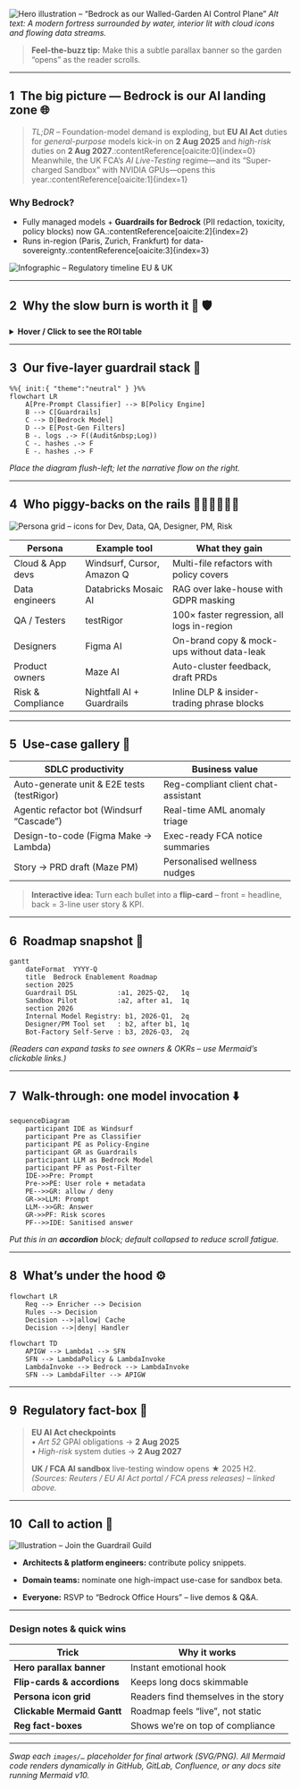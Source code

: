
<!-- ─────────────────────────────────────────────────────────────── -->
<!--  H E R O  S E C T I O N                                        -->
<!-- ─────────────────────────────────────────────────────────────── -->

![Hero illustration – “Bedrock as our Walled-Garden AI Control Plane”](images/hero-walled-garden.png)
*Alt text: A modern fortress surrounded by water, interior lit with cloud icons and flowing data streams.*

> **Feel-the-buzz tip:** Make this a subtle parallax banner so the garden “opens” as the reader scrolls.

---

## 1 The big picture — Bedrock is our AI landing zone   🌐

> *TL;DR –* Foundation-model demand is exploding, but **EU AI Act** duties for *general-purpose* models kick-in on **2 Aug 2025** and *high-risk* duties on **2 Aug 2027**.:contentReference[oaicite:0]{index=0}  
> Meanwhile, the UK FCA’s *AI Live-Testing* regime—and its “Super-charged Sandbox” with NVIDIA GPUs—opens this year.:contentReference[oaicite:1]{index=1}

### Why Bedrock?

* Fully managed models + **Guardrails for Bedrock** (PII redaction, toxicity, policy blocks) now GA.:contentReference[oaicite:2]{index=2}  
* Runs in-region (Paris, Zurich, Frankfurt) for data-sovereignty.:contentReference[oaicite:3]{index=3}

<!--  📸  Insert a small “Reg-landscape” infographic here  -->
![Infographic – Regulatory timeline EU & UK](images/reg-timeline.png)

---

## 2 Why the slow burn is worth it  🚀 🛡️  

<details>
<summary><strong>Hover / Click to see the ROI table</strong></summary>

| Up-front (2024-Q2 → 2025-Q3) | Long-term dividend |
| --- | --- |
| Map high-risk AI-Act use-cases | **Reg-by-design** – every downstream app inherits controls |
| GDPR DPIAs on training corpora | Faster vendor onboarding |
| Build guardrails & policy packs | Audit readiness, lower legal cost |
| Model cards & Art 52 artefacts | Evidence pack for supervisors |

</details>

<!--  🎨  Optional side-bar “Before / After” comic strip showing chaotic AI tools → tidy Bedrock hub  -->

---

## 3 Our five-layer guardrail stack  🔐

```mermaid
%%{ init:{ "theme":"neutral" } }%%
flowchart LR
    A[Pre-Prompt Classifier] --> B[Policy Engine]
    B --> C[Guardrails]
    C --> D[Bedrock Model]
    D --> E[Post-Gen Filters]
    B -. logs .-> F((Audit&nbsp;Log))
    C -. hashes .-> F
    E -. hashes .-> F
````

_Place the diagram flush-left; let the narrative flow on the right._

---

## 4 Who piggy-backs on the rails 👩‍💻👨‍🎨👩‍🔬

![Persona grid – icons for Dev, Data, QA, Designer, PM, Risk](https://chatgpt.com/c/images/persona-grid.png)

|Persona|Example tool|What they gain|
|---|---|---|
|Cloud & App devs|Windsurf, Cursor, Amazon Q|Multi-file refactors with policy covers|
|Data engineers|Databricks Mosaic AI|RAG over lake-house with GDPR masking|
|QA / Testers|testRigor|100× faster regression, all logs in-region|
|Designers|Figma AI|On-brand copy & mock-ups without data-leak|
|Product owners|Maze AI|Auto-cluster feedback, draft PRDs|
|Risk & Compliance|Nightfall AI + Guardrails|Inline DLP & insider-trading phrase blocks|

---

## 5 Use-case gallery 🎯

|SDLC productivity|Business value|
|---|---|
|Auto-generate unit & E2E tests (testRigor)|Reg-compliant client chat-assistant|
|Agentic refactor bot (Windsurf “Cascade”)|Real-time AML anomaly triage|
|Design-to-code (Figma Make → Lambda)|Exec-ready FCA notice summaries|
|Story → PRD draft (Maze PM)|Personalised wellness nudges|

> **Interactive idea:** Turn each bullet into a **flip-card** – front = headline, back = 3-line user story & KPI.

---

## 6 Roadmap snapshot 📅

```mermaid
gantt
    dateFormat  YYYY-Q
    title  Bedrock Enablement Roadmap
    section 2025
    Guardrail DSL          :a1, 2025-Q2,   1q
    Sandbox Pilot          :a2, after a1,  1q
    section 2026
    Internal Model Registry: b1, 2026-Q1,  2q
    Designer/PM Tool set   : b2, after b1, 1q
    Bot-Factory Self-Serve : b3, 2026-Q3,  2q
```

_(Readers can expand tasks to see owners & OKRs – use Mermaid’s clickable links.)_

---

## 7 Walk-through: one model invocation ⬇️

```mermaid
sequenceDiagram
    participant IDE as Windsurf
    participant Pre as Classifier
    participant PE as Policy-Engine
    participant GR as Guardrails
    participant LLM as Bedrock Model
    participant PF as Post-Filter
    IDE->>Pre: Prompt
    Pre->>PE: User role + metadata
    PE-->>GR: allow / deny
    GR->>LLM: Prompt
    LLM-->>GR: Answer
    GR->>PF: Risk scores
    PF-->>IDE: Sanitised answer
```

_Put this in an **accordion** block; default collapsed to reduce scroll fatigue._

---

## 8 What’s under the hood ⚙️

```mermaid
flowchart LR
    Req --> Enricher --> Decision
    Rules --> Decision
    Decision -->|allow| Cache
    Decision -->|deny| Handler
```

```mermaid
flowchart TD
    APIGW --> Lambda1 --> SFN
    SFN --> LambdaPolicy & LambdaInvoke
    LambdaInvoke --> Bedrock --> LambdaInvoke
    SFN --> LambdaFilter --> APIGW
```

---

## 9 Regulatory fact-box 📜

> **EU AI Act checkpoints**  
> • _Art 52_ GPAI obligations → **2 Aug 2025**  
> • _High-risk_ system duties → **2 Aug 2027**
> 
> **UK / FCA AI sandbox** live-testing window opens ★ 2025 H2.  
> _(Sources: Reuters / EU AI Act portal / FCA press releases) – linked above._

---

## 10 Call to action 📣

![Illustration – Join the Guardrail Guild](https://chatgpt.com/c/images/guardrail-guild.png)

- **Architects & platform engineers:** contribute policy snippets.
    
- **Domain teams:** nominate one high-impact use-case for sandbox beta.
    
- **Everyone:** RSVP to “Bedrock Office Hours” – live demos & Q&A.
    

---

### Design notes & quick wins

|Trick|Why it works|
|---|---|
|**Hero parallax banner**|Instant emotional hook|
|**Flip-cards & accordions**|Keeps long docs skimmable|
|**Persona icon grid**|Readers find themselves in the story|
|**Clickable Mermaid Gantt**|Roadmap feels “live”, not static|
|**Reg fact-boxes**|Shows we’re on top of compliance|

---

_Swap each `images/…` placeholder for final artwork (SVG/PNG). All Mermaid code renders dynamically in GitHub, GitLab, Confluence, or any docs site running Mermaid v10._